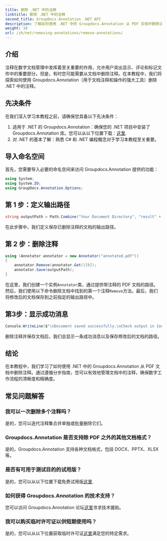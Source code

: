 ```yaml
---
title: 删除 .NET 中的注释
linktitle: 删除 .NET 中的注释
second_title: GroupDocs.Annotation .NET API
description: 了解如何使用 .NET 中的 Groupdocs.Annotation 从 PDF 文档中删除注释。简化您的数字文档管理流程。
weight: 10
url: /zh/net/removing-annotations/remove-annotations/
---
```

## 介绍
注释在数字文档管理中发挥着至关重要的作用，允许用户突出显示、评论和标记文件中的重要部分。但是，有时您可能需要从文档中删除注释。在本教程中，我们将探索如何使用 Groupdocs.Annotation（用于文档注释和操作的强大工具）删除 .NET 中的注释。
## 先决条件
在我们深入学习本教程之前，请确保您具备以下先决条件：
1. 适用于 .NET 的 Groupdocs.Annotation：确保您的 .NET 项目中安装了 Groupdocs.Annotation 库。您可以从以下位置下载：[这里](https://releases.groupdocs.com/annotation/net/).
2. 对 .NET 的基本了解：熟悉 C# 和 .NET 编程概念对于学习本教程至关重要。

## 导入命名空间
首先，您需要导入必要的命名空间来访问 Groupdocs.Annotation 提供的功能：
```csharp
using System;
using System.IO;
using GroupDocs.Annotation.Options;
```
## 第 1 步：定义输出路径
```csharp
string outputPath = Path.Combine("Your Document Directory", "result" + Path.GetExtension("input.pdf"));
```
在此步骤中，我们定义保存已删除注释的文档的输出路径。
## 第 2 步：删除注释
```csharp
using (Annotator annotator = new Annotator("annotated.pdf"))
{
    annotator.Remove(annotator.Get()[0]);
    annotator.Save(outputPath);
}
```
在这里，我们创建一个实例`Annotator`类，通过提供带注释的 PDF 文档的路径。然后，我们使用以下命令删除文档中找到的第一个注释`Remove`方法。最后，我们将修改后的文档保存到之前指定的输出路径中。
## 第3步：显示成功消息
```csharp
Console.WriteLine($"\nDocument saved successfully.\nCheck output in {outputPath}.");
```
删除注释并保存文档后，我们会显示一条成功消息以及保存修改后的文档的路径。

## 结论
在本教程中，我们学习了如何使用 .NET 中的 Groupdocs.Annotation 从 PDF 文档中删除注释。通过遵循分步指南，您可以有效地管理文档中的注释，确保数字工作流程的清晰度和精确度。
## 常见问题解答
### 我可以一次删除多个注释吗？
是的，您可以迭代注释集合并单独或批量删除它们。
### Groupdocs.Annotation 是否支持除 PDF 之外的其他文档格式？
是的，Groupdocs.Annotation 支持各种文档格式，包括 DOCX、PPTX、XLSX 等。
### 是否有可用于测试目的的试用版？
是的，您可以从以下位置下载免费试用版[这里](https://releases.groupdocs.com/).
### 如何获得 Groupdocs.Annotation 的技术支持？
您可以访问 Groupdocs.Annotation 论坛[这里](https://forum.groupdocs.com/c/annotation/10)寻求技术援助。
### 我可以购买临时许可证以供短期使用吗？
是的，您可以从以下位置获取临时许可证[这里](https://purchase.groupdocs.com/temporary-license/)满足您的特定需求。